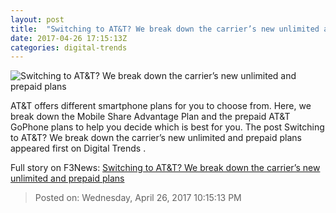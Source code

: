 ```yaml
---
layout: post
title:  "Switching to AT&T? We break down the carrier’s new unlimited and prepaid plans"
date: 2017-04-26 17:15:13Z
categories: digital-trends
---
```


![Switching to AT&T? We break down the carrier’s new unlimited and prepaid plans](http://icdn4.digitaltrends.com/image/att-9-1200x630-c.png)

AT&T offers different smartphone plans for you to choose from. Here, we break down the Mobile Share Advantage Plan and the prepaid AT&T GoPhone plans to help you decide which is best for you. The post Switching to AT&T? We break down the carrier’s new unlimited and prepaid plans appeared first on Digital Trends .


Full story on F3News: [Switching to AT&T? We break down the carrier’s new unlimited and prepaid plans](http://www.f3nws.com/n/XWVGVG)

> Posted on: Wednesday, April 26, 2017 10:15:13 PM
